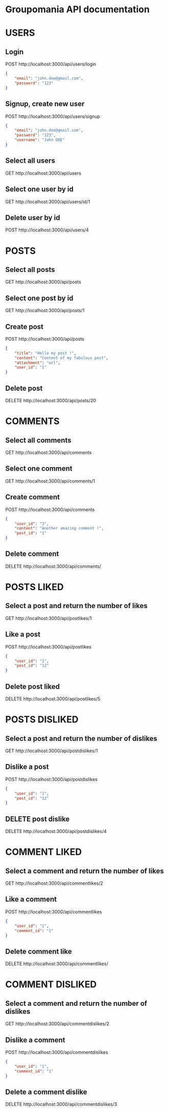 # Groupomania API documentation

# USERS

##  Login
POST http://localhost:3000/api/users/login
```json
{
    "email": "john.doe@gmail.com",
    "password": "123"
}
```
## Signup, create new user
POST http://localhost:3000/api/users/signup
```json
{
    "email": "john.doe@gmail.com",
    "password": "123",
    "username": "John DOE"
}
```
## Select all users
GET http://localhost:3000/api/users

## Select one user by id
GET http://localhost:3000/api/users/id/1

## Delete user by id
POST http://localhost:3000/api/users/4

# POSTS

## Select all posts
GET http://localhost:3000/api/posts

## Select one post by id
GET http://localhost:3000/api/posts/1

## Create post
POST http://localhost:3000/api/posts
```json
{
    "title": "Hello my post !",
    "content": "Content of my fabulous post",
    "attachment": "url",
    "user_id": "1"
}
```
## Delete post
DELETE http://localhost:3000/api/posts/20

# COMMENTS
## Select all comments
GET http://localhost:3000/api/comments

## Select one comment
GET http://localhost:3000/api/comments/1

## Create comment
POST http://localhost:3000/api/comments
```json
{
    "user_id": "3",
    "content": "Another amazing comment !",
    "post_id": "1"
}
```
## Delete comment
DELETE  http://localhost:3000/api/comments/


# POSTS LIKED

## Select a post and return the number of likes
GET http://localhost:3000/api/postlikes/1

## Like a post
POST http://localhost:3000/api/postlikes
```json
{
    "user_id": "1",
    "post_id": "12"
}
```
## Delete post liked
DELETE http://localhost:3000/api/postlikes/5


# POSTS DISLIKED

## Select a post and return the number of dislikes
GET http://localhost:3000/api/postdislikes/1

## Dislike a post
POST http://localhost:3000/api/postdislikes
```json
{
    "user_id": "1",
    "post_id": "12"
}
```
## DELETE post dislike
DELETE  http://localhost:3000/api/postdislikes/4

# COMMENT LIKED

##  Select a comment and return the number of likes
GET http://localhost:3000/api/commentlikes/2

## Like a comment
POST http://localhost:3000/api/commentlikes
```json
{
    "user_id": "1",
    "comment_id": "1"
}
```
## Delete comment like
DELETE  http://localhost:3000/api/commentlikes/

# COMMENT DISLIKED

## Select a comment and return the number of dislikes
GET http://localhost:3000/api/commentdislikes/2

## Dislike a comment
POST http://localhost:3000/api/commentdislikes
```json
{
    "user_id": "1",
    "comment_id": "1"
} 
```
## Delete a comment dislike
DELETE http://localhost:3000/api/commentdislikes/3
